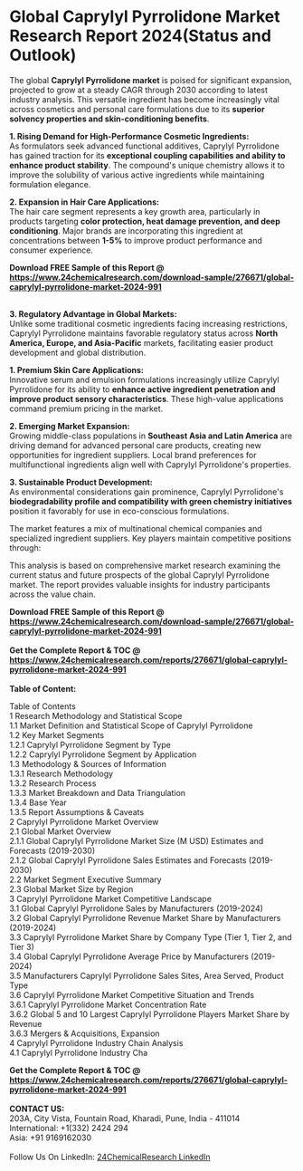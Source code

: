 <h1>Global Caprylyl Pyrrolidone Market Research Report 2024(Status and Outlook)</h1><p>The global <strong>Caprylyl Pyrrolidone market</strong> is poised for significant expansion, projected to grow at a steady CAGR through 2030 according to latest industry analysis. This versatile ingredient has become increasingly vital across cosmetics and personal care formulations due to its <strong>superior solvency properties and skin-conditioning benefits</strong>.</p><p><strong>1. Rising Demand for High-Performance Cosmetic Ingredients:</strong><br>
As formulators seek advanced functional additives, Caprylyl Pyrrolidone has gained traction for its <strong>exceptional coupling capabilities and ability to enhance product stability</strong>. The compound's unique chemistry allows it to improve the solubility of various active ingredients while maintaining formulation elegance.</p><p><strong>2. Expansion in Hair Care Applications:</strong><br>
The hair care segment represents a key growth area, particularly in products targeting <strong>color protection, heat damage prevention, and deep conditioning</strong>. Major brands are incorporating this ingredient at concentrations between <strong>1-5%</strong> to improve product performance and consumer experience.</p><div><b>Download FREE Sample of this Report @ 
            <a href="https://www.24chemicalresearch.com/download-sample/276671/global-caprylyl-pyrrolidone-market-2024-991">
            https://www.24chemicalresearch.com/download-sample/276671/global-caprylyl-pyrrolidone-market-2024-991</a></b></div><br><p><strong>3. Regulatory Advantage in Global Markets:</strong><br>
Unlike some traditional cosmetic ingredients facing increasing restrictions, Caprylyl Pyrrolidone maintains favorable regulatory status across <strong>North America, Europe, and Asia-Pacific</strong> markets, facilitating easier product development and global distribution.</p><p><strong>1. Premium Skin Care Applications:</strong><br>
Innovative serum and emulsion formulations increasingly utilize Caprylyl Pyrrolidone for its ability to <strong>enhance active ingredient penetration and improve product sensory characteristics</strong>. These high-value applications command premium pricing in the market.</p><p><strong>2. Emerging Market Expansion:</strong><br>
Growing middle-class populations in <strong>Southeast Asia and Latin America</strong> are driving demand for advanced personal care products, creating new opportunities for ingredient suppliers. Local brand preferences for multifunctional ingredients align well with Caprylyl Pyrrolidone's properties.</p><p><strong>3. Sustainable Product Development:</strong><br>
As environmental considerations gain prominence, Caprylyl Pyrrolidone's <strong>biodegradability profile and compatibility with green chemistry initiatives</strong> position it favorably for use in eco-conscious formulations.</p><p>The market features a mix of multinational chemical companies and specialized ingredient suppliers. Key players maintain competitive positions through:</p><p>This analysis is based on comprehensive market research examining the current status and future prospects of the global Caprylyl Pyrrolidone market. The report provides valuable insights for industry participants across the value chain.</p><div><b>Download FREE Sample of this Report @ 
            <a href="https://www.24chemicalresearch.com/download-sample/276671/global-caprylyl-pyrrolidone-market-2024-991">
            https://www.24chemicalresearch.com/download-sample/276671/global-caprylyl-pyrrolidone-market-2024-991</a></b></div><br><div><b>Get the Complete Report & TOC @ 
            <a href="https://www.24chemicalresearch.com/reports/276671/global-caprylyl-pyrrolidone-market-2024-991">
            https://www.24chemicalresearch.com/reports/276671/global-caprylyl-pyrrolidone-market-2024-991</a></b></div><br>
            <b>Table of Content:</b><p>Table of Contents<br />
1 Research Methodology and Statistical Scope<br />
1.1 Market Definition and Statistical Scope of Caprylyl Pyrrolidone<br />
1.2 Key Market Segments<br />
1.2.1 Caprylyl Pyrrolidone Segment by Type<br />
1.2.2 Caprylyl Pyrrolidone Segment by Application<br />
1.3 Methodology & Sources of Information<br />
1.3.1 Research Methodology<br />
1.3.2 Research Process<br />
1.3.3 Market Breakdown and Data Triangulation<br />
1.3.4 Base Year<br />
1.3.5 Report Assumptions & Caveats<br />
2 Caprylyl Pyrrolidone Market Overview<br />
2.1 Global Market Overview<br />
2.1.1 Global Caprylyl Pyrrolidone Market Size (M USD) Estimates and Forecasts (2019-2030)<br />
2.1.2 Global Caprylyl Pyrrolidone Sales Estimates and Forecasts (2019-2030)<br />
2.2 Market Segment Executive Summary<br />
2.3 Global Market Size by Region<br />
3 Caprylyl Pyrrolidone Market Competitive Landscape<br />
3.1 Global Caprylyl Pyrrolidone Sales by Manufacturers (2019-2024)<br />
3.2 Global Caprylyl Pyrrolidone Revenue Market Share by Manufacturers (2019-2024)<br />
3.3 Caprylyl Pyrrolidone Market Share by Company Type (Tier 1, Tier 2, and Tier 3)<br />
3.4 Global Caprylyl Pyrrolidone Average Price by Manufacturers (2019-2024)<br />
3.5 Manufacturers Caprylyl Pyrrolidone Sales Sites, Area Served, Product Type<br />
3.6 Caprylyl Pyrrolidone Market Competitive Situation and Trends<br />
3.6.1 Caprylyl Pyrrolidone Market Concentration Rate<br />
3.6.2 Global 5 and 10 Largest Caprylyl Pyrrolidone Players Market Share by Revenue<br />
3.6.3 Mergers & Acquisitions, Expansion<br />
4 Caprylyl Pyrrolidone Industry Chain Analysis<br />
4.1 Caprylyl Pyrrolidone Industry Cha</p><div><b>Get the Complete Report & TOC @ 
            <a href="https://www.24chemicalresearch.com/reports/276671/global-caprylyl-pyrrolidone-market-2024-991">
            https://www.24chemicalresearch.com/reports/276671/global-caprylyl-pyrrolidone-market-2024-991</a></b></div><br><b>CONTACT US:</b><br>
            203A, City Vista, Fountain Road, Kharadi, Pune, India - 411014<br>
            International: +1(332) 2424 294<br>
            Asia: +91 9169162030 <br><br>
            Follow Us On LinkedIn: <a href="https://www.linkedin.com/company/24chemicalresearch/">24ChemicalResearch LinkedIn</a>